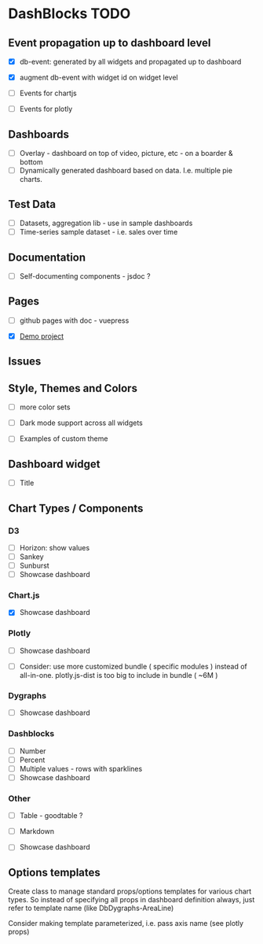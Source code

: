 # DashBlocks TODO


## Event propagation up to dashboard level 

- [X] db-event: generated by all widgets and propagated up to dashboard
- [X] augment db-event with widget id on widget level 
- [ ] Events for chartjs
- [ ] Events for plotly 


##  Dashboards 

- [ ] Overlay - dashboard on top of video, picture, etc - on a boarder & bottom
- [ ] Dynamically generated dashboard based on data. I.e. multiple pie charts. 

##  Test Data

- [ ] Datasets, aggregation lib - use in sample dashboards
- [ ] Time-series sample dataset - i.e. sales over time 

##  Documentation 

- [ ] Self-documenting components - jsdoc ?

##  Pages  

- [ ] github pages with doc - vuepress
- [x] [Demo project](https://slanatech.github.io/dashblocks) 


## Issues


## Style, Themes and Colors

- [ ] more color sets 
- [ ] Dark mode support across all widgets
- [ ] Examples of custom theme


## Dashboard widget 
- [ ] Title

 
## Chart Types / Components

### D3
- [ ] Horizon: show values
- [ ] Sankey
- [ ] Sunburst  
- [ ] Showcase dashboard  

### Chart.js
- [x] Showcase dashboard

### Plotly 
- [ ] Showcase dashboard
- [ ] Consider: use more customized bundle ( specific modules ) instead of all-in-one. 
      plotly.js-dist is too big to include in bundle ( ~6M )   
       

### Dygraphs
- [ ] Showcase dashboard

### Dashblocks
- [ ] Number 
- [ ] Percent
- [ ] Multiple values - rows with sparklines
- [ ] Showcase dashboard

### Other
- [ ] Table - goodtable ?
- [ ] Markdown 
- [ ] Showcase dashboard


## Options templates

Create class to manage standard props/options templates for various chart types. 
So instead of specifying all props in dashboard definition always, just refer to 
template name (like DbDygraphs-AreaLine)

Consider making template parameterized, i.e. pass axis name (see plotly props)
